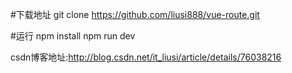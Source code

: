 #下载地址
git clone https://github.com/liusi888/vue-route.git

#运行
npm install
npm run dev

csdn博客地址:http://blog.csdn.net/it_liusi/article/details/76038216


